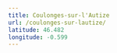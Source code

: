 ```yaml
---
title: Coulonges-sur-l'Autize
url: /coulonges-sur-lautize/
latitude: 46.482
longitude: -0.599
---
```

